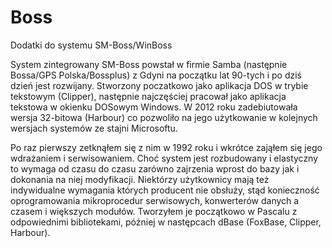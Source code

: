 # Boss
Dodatki do systemu SM-Boss/WinBoss

System zintegrowany SM-Boss powstał w firmie Samba (następnie Bossa/GPS Polska/Bossplus) z Gdyni na początku lat 90-tych i po dziś dzień jest rozwijany.
Stworzony poczatkowo jako aplikacja DOS w trybie tekstowym (Clipper), następnie najczęściej pracował jako aplikacja tekstowa w okienku DOSowym Windows.
W 2012 roku zadebiutowała wersja 32-bitowa (Harbour) co pozwoliło na jego użytkowanie w kolejnych wersjach systemów ze stajni Microsoftu.

Po raz pierwszy zetknąłem się z nim w 1992 roku i wkrótce zająłem się jego wdrażaniem i serwisowaniem. Choć system jest rozbudowany i elastyczny 
to wymaga od czasu do czasu zarówno zajrzenia wprost do bazy jak i dokonania na niej modyfikacji. Niektórzy użytkownicy mają też indywidualne 
wymagania których producent nie obsłuży, stąd konieczność oprogramowania mikroprocedur serwisowych, konwerterów danych a czasem i większych modułów.
Tworzyłem je początkowo w Pascalu z odpowiednimi bibliotekami, później w następcach dBase (FoxBase, Clipper, Harbour).
